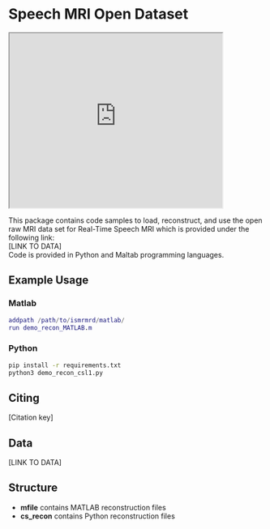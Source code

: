 # Speech MRI Open Dataset

<iframe width="420" height="345" src="https://player.vimeo.com/video/67169448?autoplay=1&loop=0&title=0&byline=0&portrait=0"></iframe>

This package contains code samples to load, reconstruct, and use the open raw MRI data set for Real-Time Speech MRI which is provided under the following link:\
 [LINK TO DATA]\
Code is provided in Python and Maltab programming languages.

## Example Usage

### Matlab
```matlab
addpath /path/to/ismrmrd/matlab/
run demo_recon_MATLAB.m
```
### Python
```bash
pip install -r requirements.txt
python3 demo_recon_csl1.py
```

## Citing
[Citation key]

## Data
 [LINK TO DATA]

## Structure

* **mfile** contains MATLAB reconstruction files
* **cs_recon** contains Python reconstruction files

